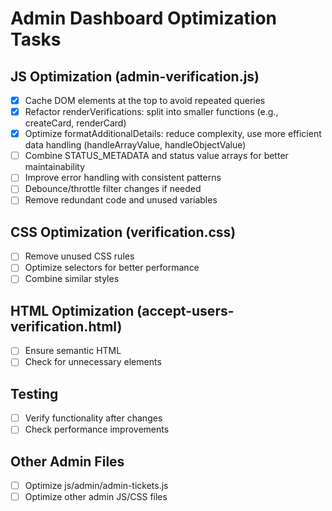 # Admin Dashboard Optimization Tasks

## JS Optimization (admin-verification.js)
- [x] Cache DOM elements at the top to avoid repeated queries
- [x] Refactor renderVerifications: split into smaller functions (e.g., createCard, renderCard)
- [x] Optimize formatAdditionalDetails: reduce complexity, use more efficient data handling (handleArrayValue, handleObjectValue)
- [ ] Combine STATUS_METADATA and status value arrays for better maintainability
- [ ] Improve error handling with consistent patterns
- [ ] Debounce/throttle filter changes if needed
- [ ] Remove redundant code and unused variables

## CSS Optimization (verification.css)
- [ ] Remove unused CSS rules
- [ ] Optimize selectors for better performance
- [ ] Combine similar styles

## HTML Optimization (accept-users-verification.html)
- [ ] Ensure semantic HTML
- [ ] Check for unnecessary elements

## Testing
- [ ] Verify functionality after changes
- [ ] Check performance improvements

## Other Admin Files
- [ ] Optimize js/admin/admin-tickets.js
- [ ] Optimize other admin JS/CSS files
